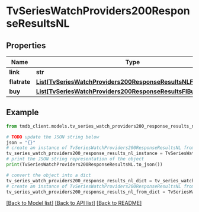 # TvSeriesWatchProviders200ResponseResultsNL


## Properties

Name | Type | Description | Notes
------------ | ------------- | ------------- | -------------
**link** | **str** |  | [optional] 
**flatrate** | [**List[TvSeriesWatchProviders200ResponseResultsNLFlatrateInner]**](TvSeriesWatchProviders200ResponseResultsNLFlatrateInner.md) |  | [optional] 
**buy** | [**List[TvSeriesWatchProviders200ResponseResultsFIBuyInner]**](TvSeriesWatchProviders200ResponseResultsFIBuyInner.md) |  | [optional] 

## Example

```python
from tmdb_client.models.tv_series_watch_providers200_response_results_nl import TvSeriesWatchProviders200ResponseResultsNL

# TODO update the JSON string below
json = "{}"
# create an instance of TvSeriesWatchProviders200ResponseResultsNL from a JSON string
tv_series_watch_providers200_response_results_nl_instance = TvSeriesWatchProviders200ResponseResultsNL.from_json(json)
# print the JSON string representation of the object
print(TvSeriesWatchProviders200ResponseResultsNL.to_json())

# convert the object into a dict
tv_series_watch_providers200_response_results_nl_dict = tv_series_watch_providers200_response_results_nl_instance.to_dict()
# create an instance of TvSeriesWatchProviders200ResponseResultsNL from a dict
tv_series_watch_providers200_response_results_nl_from_dict = TvSeriesWatchProviders200ResponseResultsNL.from_dict(tv_series_watch_providers200_response_results_nl_dict)
```
[[Back to Model list]](../README.md#documentation-for-models) [[Back to API list]](../README.md#documentation-for-api-endpoints) [[Back to README]](../README.md)


